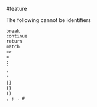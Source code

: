 
#feature

The following cannot be identifiers 
```
break
continue
return
match
=>
=
:
`
'
"
[]
{}
()
, ; . #
```

